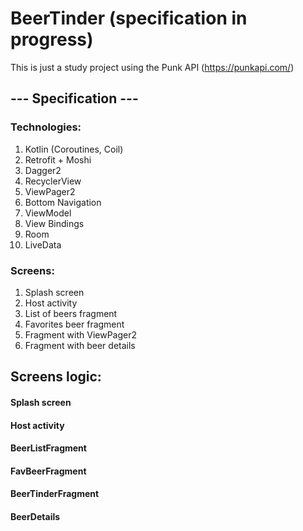 # BeerTinder (specification in progress)
This is just a study project using the Punk API (https://punkapi.com/)

## --- Specification ---

### Technologies:
1. Kotlin (Coroutines, Coil)
2. Retrofit + Moshi
3. Dagger2
4. RecyclerView
5. ViewPager2
6. Bottom Navigation
7. ViewModel
8. View Bindings
9. Room
10. LiveData

### Screens: 
1. Splash screen
2. Host activity
3. List of beers fragment
4. Favorites beer fragment
5. Fragment with ViewPager2
6. Fragment with beer details

## Screens logic:

#### Splash screen

#### Host activity

#### BeerListFragment

#### FavBeerFragment

#### BeerTinderFragment

#### BeerDetails


